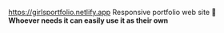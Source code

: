 https://girlsportfolio.netlify.app Responsive portfolio web site 🌸 </br>
**Whoever needs it can easily use it as their own**
